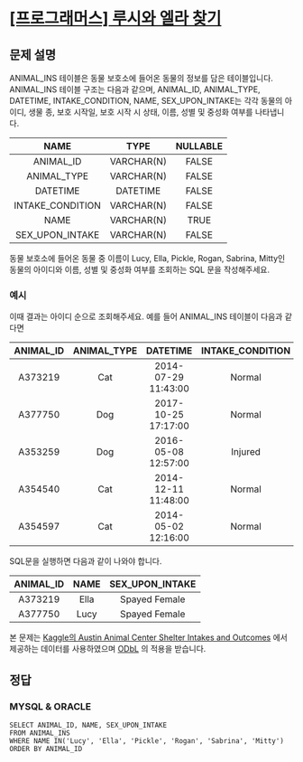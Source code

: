 # [\[프로그래머스\] 루시와 엘라 찾기](https://programmers.co.kr/learn/courses/30/lessons/59046)

## 문제 설명

ANIMAL_INS 테이블은 동물 보호소에 들어온 동물의 정보를 담은 테이블입니다. ANIMAL_INS 테이블 구조는 다음과 같으며, ANIMAL_ID, ANIMAL_TYPE, DATETIME, INTAKE_CONDITION, NAME, SEX_UPON_INTAKE는 각각 동물의 아이디, 생물 종, 보호 시작일, 보호 시작 시 상태, 이름, 성별 및 중성화 여부를 나타냅니다.

NAME | TYPE | NULLABLE
:---: | :---: | :---:
ANIMAL_ID | VARCHAR(N) | FALSE
ANIMAL_TYPE | VARCHAR(N) | FALSE
DATETIME | DATETIME | FALSE
INTAKE_CONDITION | VARCHAR(N) | FALSE
NAME | VARCHAR(N) | TRUE
SEX_UPON_INTAKE | VARCHAR(N) | FALSE

동물 보호소에 들어온 동물 중 이름이 Lucy, Ella, Pickle, Rogan, Sabrina, Mitty인 동물의 아이디와 이름, 성별 및 중성화 여부를 조회하는 SQL 문을 작성해주세요.

### 예시
이때 결과는 아이디 순으로 조회해주세요. 예를 들어 ANIMAL_INS 테이블이 다음과 같다면

ANIMAL_ID | ANIMAL_TYPE | DATETIME | INTAKE_CONDITION | NAME | SEX_UPON_INTAKE
:---: | :---: | :---: | :---: | :---: | :---: 
A373219 | Cat | 2014-07-29 11:43:00 | Normal | Ella | Spayed Female
A377750 | Dog | 2017-10-25 17:17:00 | Normal | Lucy | Spayed Female
A353259 | Dog | 2016-05-08 12:57:00 | Injured | Bj | Neutered Male
A354540 | Cat | 2014-12-11 11:48:00 | Normal | Tux | Neutered Male
A354597 | Cat | 2014-05-02 12:16:00 | Normal | Ariel | Spayed Female

SQL문을 실행하면 다음과 같이 나와야 합니다.

ANIMAL_ID | NAME | SEX_UPON_INTAKE
:---: | :---: | :---:
A373219 | Ella | Spayed Female
A377750 | Lucy | Spayed Female

본 문제는 [Kaggle의 Austin Animal Center Shelter Intakes and Outcomes](https://www.kaggle.com/aaronschlegel/austin-animal-center-shelter-intakes-and-outcomes)
에서 제공하는 데이터를 사용하였으며 [ODbL](https://opendatacommons.org/licenses/odbl/1-0/) 의 적용을 받습니다.

## 정답

### MYSQL & ORACLE

```mysql
SELECT ANIMAL_ID, NAME, SEX_UPON_INTAKE
FROM ANIMAL_INS
WHERE NAME IN('Lucy', 'Ella', 'Pickle', 'Rogan', 'Sabrina', 'Mitty')
ORDER BY ANIMAL_ID
```
